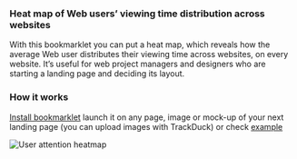 ### Heat map of Web users’ viewing time distribution across websites 
With this bookmarklet you can put a heat map, which reveals how the average Web user distributes their viewing time across websites, on every website. It’s useful for web project managers and designers who are starting a landing page and deciding its layout.

### How it works
[Install bookmarklet](http://trackduck.github.io/attention-map/) launch it on any page, image or mock-up of your next landing page (you can upload images with TrackDuck) or check [example](http://trackduck.github.io/attention-map/examples) 

![User attention heatmap](https://hsto.org/files/fcc/59c/9cd/fcc59c9cd9fb4a5bafa1c9e5d54e252a.png)
